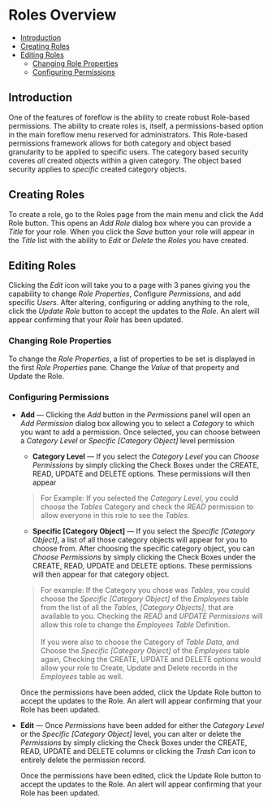 # Roles Overview

-   [Introduction](#introduction)
-   [Creating Roles](#creating-roles)
-   [Editing Roles](#editing-roles)
    -   [Changing Role Properties](#changing-role-properties)
    -   [Configuring Permissions](#configuring-permissions)

<a name="introduction"></a>

## Introduction

One of the features of foreflow is the ability to create robust Role-based permissions. The ability to create roles is, itself, a permissions-based option in the main foreflow menu reserved for administrators. This Role-based permissions framework allows for both category and object based granularity to be applied to specific users. The category based security coveres _all_ created objects within a given category. The object based security applies to _specific_ created category objects. 

<a name="creating-roles"></a>

## Creating Roles

To create a role, go to the Roles page from the main menu and click the Add Role button.  This opens an _Add Role_ dialog box where you can provide a _Title_ for your role.  When you click the _Save_ button your role will appear in the _Title_ list with the ability to _Edit_ or _Delete_ the _Roles_ you have created.

<a name="editing-roles"></a>

## Editing Roles

Clicking the _Edit_ icon will take you to a page with 3 panes giving you the capability to change _Role Properties_, Configure _Permissions_, and add specific _Users_.  After altering, configuring or adding anything to the role, click the _Update Role_ button to accept the updates to the _Role_.  An alert will appear confirming that your _Role_ has been updated.

<a name="changing-role-properties"></a>

### Changing Role Properties

To change the _Role Properties_, a list of properties to be set is displayed in the first _Role Properties_ pane.  Change the _Value_ of that property and Update the Role.

<a name="configuring-permissions"></a>

### Configuring Permissions

-   **Add**  &mdash; Clicking the _Add_ button in the _Permissions_ panel will open an _Add Permission_ dialog box allowing you to select a _Category_ to which you want to add a permission.  Once selected, you can choose between a _Category Level_ or _Specific [Category Object]_ level permission 
    
    -   **Category Level**  &mdash; If you select the _Category Level_ you can _Choose Permissions_ by simply clicking the Check Boxes under the CREATE, READ, UPDATE and DELETE options.  These permissions will then appear

    > For Example: If you selected the _Category Level_, you could choose the _Tables_ Category and check the _READ_ permission to allow everyone in this role to see the _Tables_.
    
    -   **Specific [Category Object]**  &mdash; If you select the _Specific [Category Object]_, a list of all those category objects will appear for you to choose from.  After choosing the specific category object, you can _Choose Permissions_ by simply clicking the Check Boxes under the CREATE, READ, UPDATE and DELETE options.  These permissions will then appear for that category object.

    > For example: If the Category you chose was _Tables_, you could choose the _Specific [Category Object]_ of the _Employees_ table from the list of all the _Tables_, _[Category Objects]_, that are available to you.  Checking the _READ_ and _UPDATE_ _Permissions_ will allow this role to change the _Employees Table_ Definition.
    > </br></br>If you were also to choose the Category of _Table Data_, and Choose the _Specific [Category Object]_ of the _Employees_ table again, Checking the CREATE, UPDATE and DELETE options would allow your role to Create, Update and Delete records in the _Employees_ table as well.

    Once the permissions have been added, click the Update Role button to accept the updates to the Role. An alert will appear confirming that your Role has been updated.

-   **Edit**  &mdash; Once _Permissions_ have been added for either the _Category Level_ or the _Specific [Category Object]_ level, you can alter or delete the _Permissions_ by simply clicking the Check Boxes under the CREATE, READ, UPDATE and DELETE columns or clicking the _Trash Can_ icon to entirely delete the permission record.

    Once the permissions have been edited, click the Update Role button to accept the updates to the Role. An alert will appear confirming that your Role has been updated.